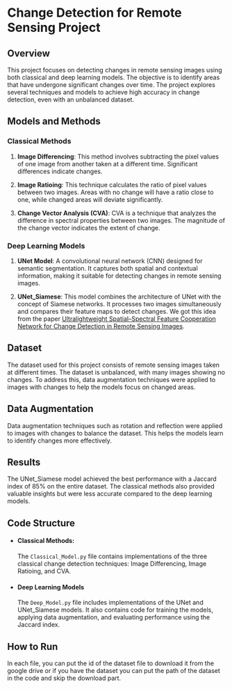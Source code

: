 # Change Detection for Remote Sensing Project

## Overview

This project focuses on detecting changes in remote sensing images using both classical and deep learning models. The objective is to identify areas that have undergone significant changes over time. The project explores several techniques and models to achieve high accuracy in change detection, even with an unbalanced dataset.

## Models and Methods

### Classical Methods

1. **Image Differencing**: This method involves subtracting the pixel values of one image from another taken at a different time. Significant differences indicate changes.

2. **Image Ratioing**: This technique calculates the ratio of pixel values between two images. Areas with no change will have a ratio close to one, while changed areas will deviate significantly.

3. **Change Vector Analysis (CVA)**: CVA is a technique that analyzes the difference in spectral properties between two images. The magnitude of the change vector indicates the extent of change.

### Deep Learning Models

1. **UNet Model**: A convolutional neural network (CNN) designed for semantic segmentation. It captures both spatial and contextual information, making it suitable for detecting changes in remote sensing images.

2. **UNet_Siamese**: This model combines the architecture of UNet with the concept of Siamese networks. It processes two images simultaneously and compares their feature maps to detect changes. We got this idea from the paper [Ultralightweight Spatial–Spectral Feature Cooperation Network for Change Detection in Remote Sensing Images](https://ieeexplore.ieee.org/stamp/stamp.jsp?tp=&arnumber=10081023).

## Dataset

The dataset used for this project consists of remote sensing images taken at different times. The dataset is unbalanced, with many images showing no changes. To address this, data augmentation techniques were applied to images with changes to help the models focus on changed areas.

## Data Augmentation

Data augmentation techniques such as rotation and reflection were applied to images with changes to balance the dataset. This helps the models learn to identify changes more effectively.

## Results

The UNet_Siamese model achieved the best performance with a Jaccard index of 85% on the entire dataset. The classical methods also provided valuable insights but were less accurate compared to the deep learning models.

## Code Structure

- #### Classical Methods: 

    The `Classical_Model.py` file contains implementations of the three classical change detection techniques: Image Differencing, Image Ratioing, and CVA.

- #### Deep Learning Models

    The `Deep_Model.py` file includes implementations of the UNet and UNet_Siamese models. It also contains code for training the models, applying data augmentation, and evaluating performance using the Jaccard index.

## How to Run

In each file, you can put the id of the dataset file to download it from the google drive or if you have the dataset you can put the path of the dataset in the code and skip the download part.
